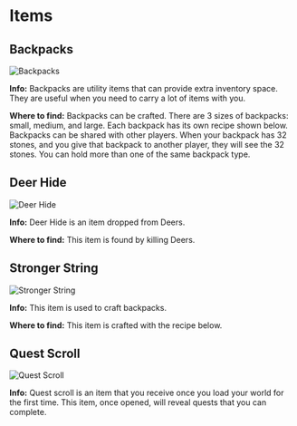 # Items

## Backpacks

![Backpacks]([https://github.com/MiguelVeraXd/Valley-Dimensional-Wiki/blob/main/Main/Wiki/assets/aire_bueno.png](https://github.com/MiguelVeraXd/Valley-Dimensional-Wiki/blob/main/Main/Wiki/assets/items/aire_bueno.png))

**Info:** Backpacks are utility items that can provide extra inventory space. They are useful when you need to carry a lot of items with you.

**Where to find:** Backpacks can be crafted. There are 3 sizes of backpacks: small, medium, and large. Each backpack has its own recipe shown below. Backpacks can be shared with other players. When your backpack has 32 stones, and you give that backpack to another player, they will see the 32 stones. You can hold more than one of the same backpack type.

## Deer Hide

![Deer Hide](../../assets/items/deer_hide.png)

**Info:** Deer Hide is an item dropped from Deers.

**Where to find:** This item is found by killing Deers.

## Stronger String

![Stronger String](../../assets/items/stronger_string.png)

**Info:** This item is used to craft backpacks.

**Where to find:** This item is crafted with the recipe below.

## Quest Scroll

![Quest Scroll](../../assets/items/quest_scroll.png)

**Info:** Quest scroll is an item that you receive once you load your world for the first time. This item, once opened, will reveal quests that you can complete.

